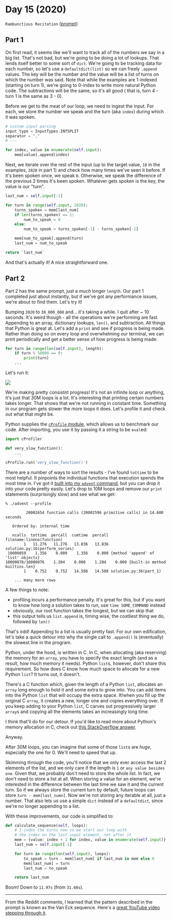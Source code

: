 # Day 15 (2020)

`Rambunctious Recitation` ([prompt](https://adventofcode.com/2020/day/15))

## Part 1

On first read, it seems like we'll want to track all of the numbers we say in a big list. That's not bad, but we're going to be doing a lot of lookups. That lends itself better to some sort of `dict`. We're going to be tracking data for each number, so let's use a `defaultdict(list)` so we can freely `.append` values. The key will be the number and the value will be a list of turns on which the number was said. Note that while the examples are 1-indexed (starting on turn 1), we're going to 0-index to write more natural Python code. The subtractions will be the same, so it's all good ( that is, turn 4 - turn 1 is the same as 3 - 0).

Before we get to the meat of our loop, we need to ingest the input. For each, we store the number we speak and the turn (aka `index`) during which it was spoken.

```py
# custom input parsing
input_type = InputTypes.INTSPLIT
separator = ","
# ---

for index, value in enumerate(self.input):
    mem[value].append(index)
```

Next, we iterate over the rest of the input (up to the target value, `10` in the examples, `2020` in part 1) and check how many times we've seen it before. If it's been spoken once, we speak `0`. Otherwise, we speak the difference of the previous 2 times it's been spoken. Whatever gets spoken is the key, the value is our "turn".

```py
last_num = self.input[-1]

for turn in range(self.input, 2020):
    turns_spoken = mem[last_num]
    if len(turns_spoken) == 1:
        num_to_speak = 0
    else:
        num_to_speak = turns_spoken[-1] - turns_spoken[-2]

    mem[num_to_speak].append(turn)
    last_num = num_to_speak

return `last_num`
```

And that's actually it! A nice straightforward one.

## Part 2

Part 2 has the same prompt, just a _much_ longer `length`. Our part 1 completed just about instantly, but if we've got any performance issues, we're about to find them. Let's try it!

Bumping `2020` to `30_000_000` and... it's taking a while. I quit after ~ 10 seconds. It's weird though - all the operations we're performing are fast. Appending to an array, dictionary lookups, `len()`, and subtraction. All things that Python is great at. Let's add a `print` and see if progress is being made. Rather than doing so on every loop and overwhelming our terminal, we can print periodically and get a better sense of how progress is being made:

```py
for turn in range(len(self.input), length):
    if turn % 50000 == 0:
        print(turn)
    ...
```

Let's run it:

![](https://cdn.zappy.app/a18ce7e7aeaecb181736cb8e9440668b.gif)

We're making pretty consistnt progress! It's not an infinite loop or anything, it's just that 30M loops is a lot. It's interesting that printing certain numbers takes longer. That shows that we're not running in constant time. Something in our program gets slower the more loops it does. Let's profile it and check out what that might be.

Python supplies the [`cProfile` module](https://docs.python.org/3/library/profile.html), which allows us to benchmark our code. After importing, you use it by passing it a string to be `eval`ed:

```py
import cProfiler

def very_slow_function():
    ...

cProfile.run('very_slow_function()')
```

There are a number of ways to sort the results - I've found `tottime` to be most helpful. It pinpoints the individual functions that execution spends the most time in. I've got it [built into my `advent` command](https://github.com/xavdid/advent-of-code/blob/3f1e4c9354e81d954355a3bfdd01e7a12e7c96dc/advent#L55-L56), but you can drop it into your code pretty easily. Let's drop to 10M loops and remove our `print` statements (surprisingly slow) and see what we get:

```
% ./advent --profile

         20002654 function calls (20002596 primitive calls) in 14.600 seconds

   Ordered by: internal time

   ncalls  tottime  percall  cumtime  percall filename:lineno(function)
        1   11.276   11.276   13.836   13.836 solution.py:16(perform_series)
 10000059    1.356    0.000    1.356    0.000 {method 'append' of 'list' objects}
10000078/10000076    1.204    0.000    1.204    0.000 {built-in method builtins.len}
        1    0.752    0.752   14.588   14.588 solution.py:36(part_1)

    ... many more rows
```

A few things to note:

- profiling incurs a performance penalty. It's great for this, but if you want to know how long a solution takes to run, use `time SOME_COMMAND` instead
- obviously, our root function takes the longest, but we can skip that
- this output tells us `list.append` is, timing wise, the costliest thing we do, followed by `len()`

That's odd! Appending to a list is usually pretty fast. For our own edification, let's take a quick detour into why the single call to `.append()` is (eventually) the slowest line in the program.

Python, under the hood, is written in C. In C, when allocating (aka reserving) the memory for an `array`, you have to specify the exact length (and as a result, how much memory it needs). Python `list`s, however, don't share this requirement. So how does C know how much space to allocate for a new Python `list`? It turns out, it doesn't.

There's a C function which, given the length of a Python `list`, allocates an `array` long enough to hold it and some extra to grow into. You can add items into the Python `list` that will occupy the extra space. If/when you fill up the original C `array`, it creates a new, longer one and copies everything over. If you keep adding to your Python `list`, C carves out progressively larger `array`s and copying all the elements takes an increasingly long time.

I think that'll do for our detour. If you'd like to read more about Python's memory allocation in C, check out [this StackOverflow answer](https://stackoverflow.com/a/7247542/1825390).

Anyway.

After 30M loops, you can imagine that some of those `list`s are _huge_, especially the one for 0. We'll need to speed that up.

Skimming through the code, you'll notice that we only ever access the last 2 elements of the list, and we only care if the length is `1` or `any value besides one`. Given that, we probably don't need to store the whole list. In fact, we don't need to store a list at all. When storing a value for an element, we're interested in the difference between the last time we saw it and the current turn. So if we always store the current turn by default, future loops can store `turn - mem[last_numn]`. Now we're not storing any iterable at all, just a number. That also lets us use a simple `dict` instead of a `defaultdict`, since we're no longer appending to a list.

With these improvements, our code is simplified to:

```py
def calculate_sequence(self, loops):
    # 1-index the turns now so we start our loop with
    # the index on the last input element, not after it
    mem = {value: index + 1 for index, value in enumerate(self.input)}
    last_num = self.input[-1]

    for turn in range(len(self.input), loops):
        to_speak = turn - mem[last_num] if last_num in mem else 0
        mem[last_num] = turn
        last_num = to_speak

    return last_num
```

Boom! Down to `11.97s` (from `31.60s`).

---

From the Reddit comments, I learned that the pattern described in the prompt is known as the Van Eck sequence. Here's a [great YouTube video stepping through it](https://www.youtube.com/watch?v=etMJxB-igrc).

